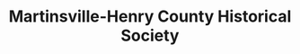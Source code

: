 ---
layout: repo
title: "Martinsville-Henry County Historical Society"
id: 16228
permalink: repos/16228/
---